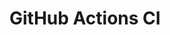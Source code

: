 # GitHub Actions CI







































































































































































































































































































































































































































































































































































































































































































































































































































































































































































































































































































































































































































































































































































































































































































































































































































































































































































































































































































































































































































































































































































































































































































































































































































































































































































































































































































































































































































































































































































































































































































































































